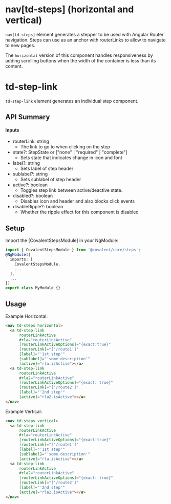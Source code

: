 # nav[td-steps] (horizontal and vertical)

`nav[td-steps]` element generates a stepper to be used with Angular Router navigation. Steps can use as an anchor with routerLinks to allow to navigate to new pages.

The `horizontal` version of this component handles responsiveness by adding scrolling buttons when the width of the container is less than its content. 

# td-step-link

`td-step-link` element generates an individual step component.

## API Summary

#### Inputs

+ routerLink: string 
  + The link to go to when clicking on the step
+ state?: StepState or ["none" | "required" | "complete"] 
  + Sets state that indicates change in icon and font
+ label?: string 
  + Sets label of step header
+ sublabel?: string 
  + Sets sublabel of step header
+ active?: boolean
  + Toggles step link between active/deactive state.
+ disabled?: boolean
  + Disables icon and header and also blocks click events
+ disableRipple?: boolean
  + Whether the ripple effect for this component is disabled

## Setup

Import the [CovalentStepsModule] in your NgModule:

```typescript
import { CovalentStepsModule } from '@covalent/core/steps';
@NgModule({
  imports: [
    CovalentStepsModule,
    ...
  ],
  ...
})
export class MyModule {}
```

## Usage

Example Horizontal:

```html
<nav td-steps horizontal>
  <a td-step-link
      routerLinkActive
      #rla="routerLinkActive"
      [routerLinkActiveOptions]="{exact:true}"
      [routerLink]="['/route1']"
      [label]="'1st step'"
      [sublabel]="'some description'"
      [active]="rla.isActive"></a>
  <a td-step-link
      routerLinkActive
      #rla2="routerLinkActive"
      [routerLinkActiveOptions]="{exact: true}"
      [routerLink]="['/route2']"
      [label]="'2nd step'"
      [active]="rla2.isActive"></a>
</nav>
```

Example Vertical:

```html
<nav td-steps vertical>
  <a td-step-link
      routerLinkActive
      #rla="routerLinkActive"
      [routerLinkActiveOptions]="{exact:true}"
      [routerLink]="['/route1']"
      [label]="'1st step'"
      [sublabel]="'some description'"
      [active]="rla.isActive"></a>
  <a td-step-link
      routerLinkActive
      #rla2="routerLinkActive"
      [routerLinkActiveOptions]="{exact: true}"
      [routerLink]="['/route2']"
      [label]="'2nd step'"
      [active]="rla2.isActive"></a>
</nav>
```
